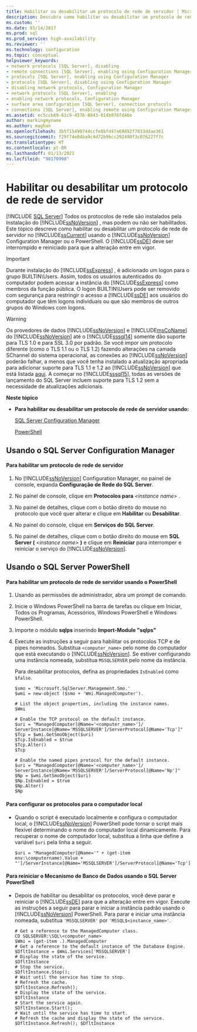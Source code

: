 ```yaml
---
title: Habilitar ou desabilitar um protocolo de rede de servidor | Microsoft Docs
description: Descubra como habilitar ou desabilitar um protocolo de rede de servidor. Confira como usar o SQL Server Configuration Manager ou o PowerShell para essa tarefa.
ms.custom: ''
ms.date: 03/14/2017
ms.prod: sql
ms.prod_service: high-availability
ms.reviewer: ''
ms.technology: configuration
ms.topic: conceptual
helpviewer_keywords:
- network protocols [SQL Server], disabling
- remote connections [SQL Server], enabling using Configuration Manager
- protocols [SQL Server], enabling using Configuration Manager
- protocols [SQL Server], disabling using Configuration Manager
- disabling network protocols, Configuration Manager
- network protocols [SQL Server], enabling
- enabling network protocols, Configuration Manager
- surface area configuration [SQL Server], connection protocols
- connections [SQL Server], enabling remote using Configuration Manager
ms.assetid: ec5ccb69-61c9-4576-8843-014b976fd46e
author: markingmyname
ms.author: maghan
ms.openlocfilehash: 3b5f15490744ccfe8bfd47a69892f7033ddae361
ms.sourcegitcommit: f29f74e04ba9c4d72b9bcc292490f3c076227f7c
ms.translationtype: HT
ms.contentlocale: pt-BR
ms.lasthandoff: 01/13/2021
ms.locfileid: "98170998"
---
```

# <a name="enable-or-disable-a-server-network-protocol"></a>Habilitar ou desabilitar um protocolo de rede de servidor
 [!INCLUDE [SQL Server](../../includes/applies-to-version/sqlserver.md)]
  Todos os protocolos de rede são instalados pela Instalação do [!INCLUDE[ssNoVersion](../../includes/ssnoversion-md.md)] , mas podem ou não ser habilitados. Este tópico descreve como habilitar ou desabilitar um protocolo de rede de servidor no [!INCLUDE[ssCurrent](../../includes/sscurrent-md.md)] usando o [!INCLUDE[ssNoVersion](../../includes/ssnoversion-md.md)] Configuration Manager ou o PowerShell. O [!INCLUDE[ssDE](../../includes/ssde-md.md)] deve ser interrompido e reiniciado para que a alteração entre em vigor.  
  
> [!IMPORTANT]  
>  Durante instalação do [!INCLUDE[ssExpress](../../includes/ssexpress-md.md)] , é adicionado um logon para o grupo BUILTIN\Users. Assim, todos os usuários autenticados do computador podem acessar a instância do [!INCLUDE[ssExpress](../../includes/ssexpress-md.md)] como membros da função pública. O logon BUILTIN\Users pode ser removido com segurança para restringir o acesso a [!INCLUDE[ssDE](../../includes/ssde-md.md)] aos usuários do computador que têm logons individuais ou que são membros de outros grupos do Windows com logons.  
  
> [!WARNING]  
>  Os provedores de dados [!INCLUDE[ssNoVersion](../../includes/ssnoversion-md.md)] e [!INCLUDE[msCoName](../../includes/msconame-md.md)] do [!INCLUDE[ssNoVersion](../../includes/ssnoversion-md.md)] até o [!INCLUDE[sssql14](../../includes/sssql14-md.md)] somente dão suporte para TLS 1.0 e para SSL 3.0 por padrão. Se você impor um protocolo diferente (como o TLS 1.1 ou o TLS 1.2) fazendo alterações na camada SChannel do sistema operacional, as conexões ao [!INCLUDE[ssNoVersion](../../includes/ssnoversion-md.md)] poderão falhar, a menos que você tenha instalado a atualização apropriada para adicionar suporte para TLS 1.1 e 1.2 ao [!INCLUDE[ssNoVersion](../../includes/ssnoversion-md.md)] que está listada <a href="https://support.microsoft.com/help/3135244/tls-1-2-support-for-microsoft-sql-server">aqui</a>. A começar no [!INCLUDE[sssql15](../../includes/sssql16-md.md)], todas as versões de lançamento do SQL Server incluem suporte para TLS 1.2 sem a necessidade de atualizações adicionais.
  
 **Neste tópico**  
  
-   **Para habilitar ou desabilitar um protocolo de rede de servidor usando:**  
  
     [SQL Server Configuration Manager](#SSMSProcedure)  
  
     [PowerShell](#PowerShellProcedure)  
  
##  <a name="using-sql-server-configuration-manager"></a><a name="SSMSProcedure"></a> Usando o SQL Server Configuration Manager  
  
#### <a name="to-enable-a-server-network-protocol"></a>Para habilitar um protocolo de rede de servidor  
  
1.  No [!INCLUDE[ssNoVersion](../../includes/ssnoversion-md.md)] Configuration Manager, no painel de console, expanda **Configuração de Rede do SQL Server**.  
  
2.  No painel de console, clique em **Protocolos para** _\<instance name>_ .  
  
3.  No painel de detalhes, clique com o botão direito do mouse no protocolo que você quer alterar e clique em **Habilitar** ou **Desabilitar**.  
  
4.  No painel do console, clique em **Serviços do SQL Server**.  
  
5.  No painel de detalhes, clique com o botão direito do mouse em **SQL Server (** _\<instance name>_ **)** e clique em **Reiniciar** para interromper e reiniciar o serviço do [!INCLUDE[ssNoVersion](../../includes/ssnoversion-md.md)].  
  
##  <a name="using-sql-server-powershell"></a><a name="PowerShellProcedure"></a> Usando o SQL Server PowerShell  
  
#### <a name="to-enable-a-server-network-protocol-using-powershell"></a>Para habilitar um protocolo de rede de servidor usando o PowerShell  
  
1.  Usando as permissões de administrador, abra um prompt de comando.  
  
2.  Inicie o Windows PowerShell na barra de tarefas ou clique em Iniciar, Todos os Programas, Acessórios, Windows PowerShell e Windows PowerShell.  
  
3.  Importe o módulo **sqlps** inserindo **Import-Module "sqlps"**  
  
4.  Execute as instruções a seguir para habilitar os protocolos TCP e de pipes nomeados. Substitua `<computer_name>` pelo nome do computador que está executando o [!INCLUDE[ssNoVersion](../../includes/ssnoversion-md.md)]. Se estiver configurando uma instância nomeada, substitua `MSSQLSERVER` pelo nome da instância.  
  
     Para desabilitar protocolos, defina as propriedades `IsEnabled` como `$false`.  
  
    ```  
    $smo = 'Microsoft.SqlServer.Management.Smo.'  
    $wmi = new-object ($smo + 'Wmi.ManagedComputer').  
  
    # List the object properties, including the instance names.  
    $Wmi  
  
    # Enable the TCP protocol on the default instance.  
    $uri = "ManagedComputer[@Name='<computer_name>']/ ServerInstance[@Name='MSSQLSERVER']/ServerProtocol[@Name='Tcp']"  
    $Tcp = $wmi.GetSmoObject($uri)  
    $Tcp.IsEnabled = $true  
    $Tcp.Alter()  
    $Tcp  
  
    # Enable the named pipes protocol for the default instance.  
    $uri = "ManagedComputer[@Name='<computer_name>']/ ServerInstance[@Name='MSSQLSERVER']/ServerProtocol[@Name='Np']"  
    $Np = $wmi.GetSmoObject($uri)  
    $Np.IsEnabled = $true  
    $Np.Alter()  
    $Np  
    ```  
  
#### <a name="to-configure-the-protocols-for-the-local-computer"></a>Para configurar os protocolos para o computador local  
  
-   Quando o script é executado localmente e configura o computador local, o [!INCLUDE[ssNoVersion](../../includes/ssnoversion-md.md)] PowerShell pode tornar o script mais flexível determinando o nome do computador local dinamicamente. Para recuperar o nome de computador local, substitua a linha que define a variável `$uri` pela linha a seguir.  
  
    ```  
    $uri = "ManagedComputer[@Name='" + (get-item env:\computername).Value + "']/ServerInstance[@Name='MSSQLSERVER']/ServerProtocol[@Name='Tcp']"  
    ```  
  
#### <a name="to-restart-the-database-engine-by-using-sql-server-powershell"></a>Para reiniciar o Mecanismo de Banco de Dados usando o SQL Server PowerShell  
  
-   Depois de habilitar ou desabilitar os protocolos, você deve parar e reiniciar o [!INCLUDE[ssDE](../../includes/ssde-md.md)] para que a alteração entre em vigor. Execute as instruções a seguir para parar e iniciar a instância padrão usando o [!INCLUDE[ssNoVersion](../../includes/ssnoversion-md.md)] PowerShell. Para parar e iniciar uma instância nomeada, substitua `'MSSQLSERVER'` por `'MSSQL$<instance_name>'`.  
  
    ```  
    # Get a reference to the ManagedComputer class.  
    CD SQLSERVER:\SQL\<computer_name>  
    $Wmi = (get-item .).ManagedComputer  
    # Get a reference to the default instance of the Database Engine.  
    $DfltInstance = $Wmi.Services['MSSQLSERVER']  
    # Display the state of the service.  
    $DfltInstance  
    # Stop the service.  
    $DfltInstance.Stop();  
    # Wait until the service has time to stop.  
    # Refresh the cache.  
    $DfltInstance.Refresh();   
    # Display the state of the service.  
    $DfltInstance  
    # Start the service again.  
    $DfltInstance.Start();  
    # Wait until the service has time to start.  
    # Refresh the cache and display the state of the service.  
    $DfltInstance.Refresh(); $DfltInstance  
    ```  
  
  
